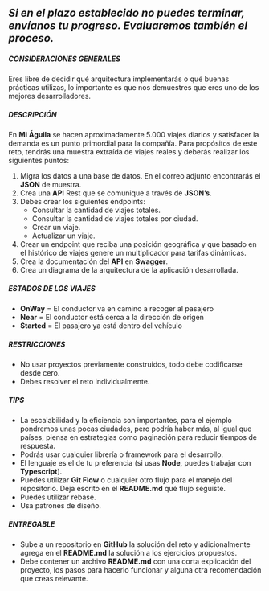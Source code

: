 ## _**Si en el plazo establecido no puedes terminar, envíanos tu progreso. Evaluaremos también el proceso.**_

##### **CONSIDERACIONES GENERALES**

Eres libre de decidir qué arquitectura implementarás o qué buenas prácticas utilizas, lo importante es que nos demuestres que eres uno de los mejores desarrolladores.

##### **DESCRIPCIÓN**

En **Mi Águila** se hacen aproximadamente 5.000 viajes diarios y satisfacer la demanda es un punto primordial para la compañía. Para propósitos de este reto, tendrás una muestra extraída de viajes reales y deberás realizar los siguientes puntos:

1. Migra los datos a una base de datos. En el correo adjunto encontrarás el **JSON** de muestra.
2. Crea una **API** Rest que se comunique a través de **JSON’s**.
3. Debes crear los siguientes endpoints:
    - Consultar la cantidad de viajes totales.
    - Consultar la cantidad de viajes totales por ciudad.
    - Crear un viaje.
    - Actualizar un viaje.
4. Crear un endpoint que reciba una posición geográfica y que basado en el histórico de viajes genere un multiplicador para tarifas dinámicas. 
5. Crea la documentación del **API** en **Swagger**.
6. Crea un diagrama de la arquitectura de la aplicación desarrollada.

##### **ESTADOS DE LOS VIAJES**

- **OnWay** = El conductor va en camino a recoger al pasajero
- **Near** = El conductor está cerca a la dirección de origen
- **Started** = El pasajero ya está dentro del vehículo

##### **RESTRICCIONES**

- No usar proyectos previamente construidos, todo debe codificarse desde cero.
- Debes resolver el reto individualmente.

##### **TIPS**

- La escalabilidad y la eficiencia son importantes, para el ejemplo pondremos unas pocas ciudades, pero podría haber más, al igual que países, piensa en estrategias como paginación para reducir tiempos de respuesta.
- Podrás usar cualquier librería o framework para el desarrollo.
- El lenguaje es el de tu preferencia (si usas **Node**, puedes trabajar con **Typescript**).
- Puedes utilizar **Git Flow** o cualquier otro flujo para el manejo del repositorio. Deja escrito en el **README.md** qué flujo seguiste.
- Puedes utilizar rebase.
- Usa patrones de diseño.

##### **ENTREGABLE**

- Sube a un repositorio en **GitHub** la solución del reto y adicionalmente agrega en el **README.md** la solución a los ejercicios propuestos.
- Debe contener un archivo **README.md** con una corta explicación del proyecto, los pasos para hacerlo funcionar y alguna otra recomendación que creas relevante.
